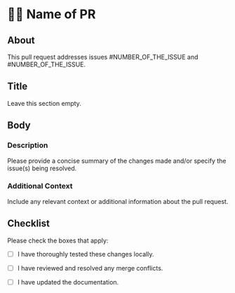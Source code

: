 # 📛📛 Name of PR

## About
This pull request addresses issues #NUMBER_OF_THE_ISSUE and #NUMBER_OF_THE_ISSUE.

## Title
Leave this section empty.

## Body

### Description
Please provide a concise summary of the changes made and/or specify the issue(s) being resolved.

### Additional Context
Include any relevant context or additional information about the pull request.

## Checklist
Please check the boxes that apply:

- [ ] I have thoroughly tested these changes locally.
- [ ] I have reviewed and resolved any merge conflicts.
- [ ] I have updated the documentation.



